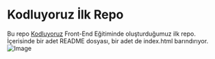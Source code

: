 # Kodluyoruz İlk Repo
Bu repo [Kodluyoruz](Kodluyoruz) Front-End Eğitiminde oluşturduğumuz ilk repo. İçerisinde bir adet README dosyası, bir adet de index.html barındırıyor.
![Image]([http://url/a.png](https://avatars.githubusercontent.com/u/30476529?s=280&v=4))
